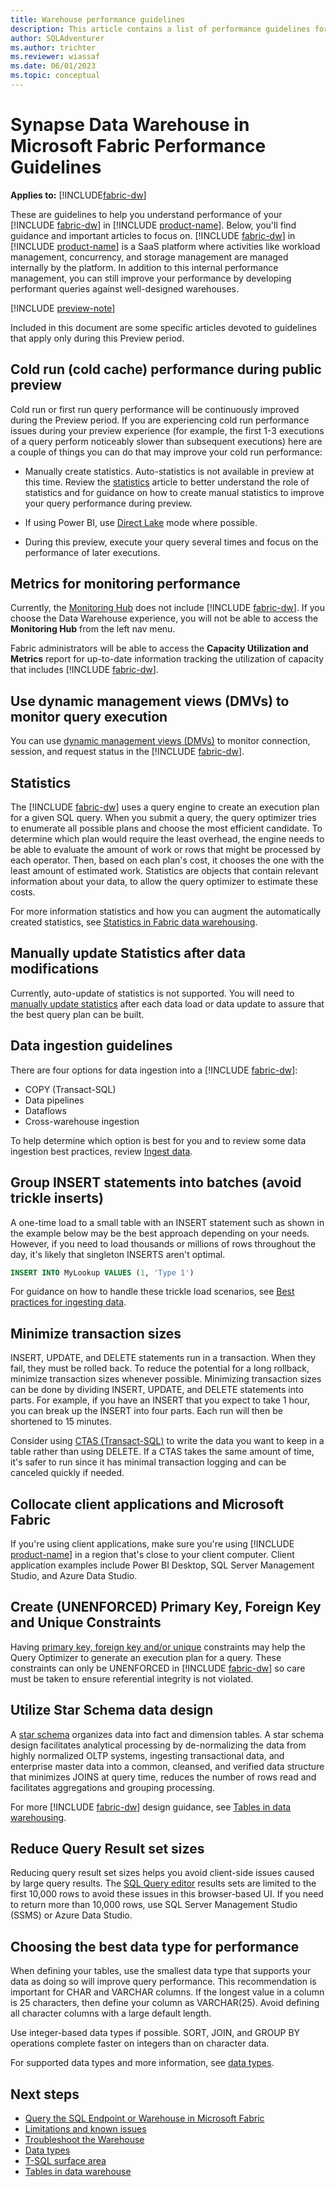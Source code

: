 ```yaml
---
title: Warehouse performance guidelines
description: This article contains a list of performance guidelines for warehouse.
author: SQLAdventurer
ms.author: trichter
ms.reviewer: wiassaf
ms.date: 06/01/2023
ms.topic: conceptual
---
```

# Synapse Data Warehouse in Microsoft Fabric Performance Guidelines

**Applies to:** [!INCLUDE[fabric-dw](includes/applies-to-version/fabric-dw.md)]

These are guidelines to help you understand performance of your [!INCLUDE [fabric-dw](includes/fabric-dw.md)] in [!INCLUDE [product-name](../includes/product-name.md)]. Below, you'll find guidance and important articles to focus on. [!INCLUDE [fabric-dw](includes/fabric-dw.md)] in [!INCLUDE [product-name](../includes/product-name.md)] is a SaaS platform where activities like workload management, concurrency, and storage management are managed internally by the platform. In addition to this internal performance management, you can still improve your performance by developing performant queries against well-designed warehouses.

[!INCLUDE [preview-note](../includes/preview-note.md)]

Included in this document are some specific articles devoted to guidelines that apply only during this Preview period.

## Cold run (cold cache) performance during public preview

Cold run or first run query performance will be continuously improved during the Preview period. If you are experiencing cold run performance issues during your preview experience (for example, the first 1-3 executions of a query perform noticeably slower than subsequent executions) here are a couple of things you can do that may improve your cold run performance:

- Manually create statistics. Auto-statistics is not available in preview at this time. Review the [statistics](statistics.md) article to better understand the role of statistics and for guidance on how to create manual statistics to improve your query performance during preview.

- If using Power BI, use [Direct Lake](../data-engineering/lakehouse-pbi-reporting.md) mode where possible.

- During this preview, execute your query several times and focus on the performance of later executions.

## Metrics for monitoring performance

Currently, the [Monitoring Hub](../admin/monitoring-hub.md) does not include [!INCLUDE [fabric-dw](includes/fabric-dw.md)]. If you choose the Data Warehouse experience, you will not be able to access the **Monitoring Hub** from the left nav menu.

Fabric administrators will be able to access the **Capacity Utilization and Metrics** report for up-to-date information tracking the utilization of capacity that includes [!INCLUDE [fabric-dw](includes/fabric-dw.md)].

## Use dynamic management views (DMVs) to monitor query execution

You can use [dynamic management views (DMVs)](monitor-using-dmv.md) to monitor connection, session, and request status in the [!INCLUDE [fabric-dw](includes/fabric-dw.md)].

## Statistics

The [!INCLUDE [fabric-dw](includes/fabric-dw.md)] uses a query engine to create an execution plan for a given SQL query. When you submit a query, the query optimizer tries to enumerate all possible plans and choose the most efficient candidate. To determine which plan would require the least overhead, the engine needs to be able to evaluate the amount of work or rows that might be processed by each operator. Then, based on each plan's cost, it chooses the one with the least amount of estimated work. Statistics are objects that contain relevant information about your data, to allow the query optimizer to estimate these costs.

For more information statistics and how you can augment the automatically created statistics, see [Statistics in Fabric data warehousing](statistics.md).

## Manually update Statistics after data modifications

Currently, auto-update of statistics is not supported. You will need to [manually update statistics](statistics.md#manual-statistics-for-all-tables) after each data load or data update to assure that the best query plan can be built.

## Data ingestion guidelines

There are four options for data ingestion into a [!INCLUDE [fabric-dw](includes/fabric-dw.md)]:

- COPY (Transact-SQL)
- Data pipelines
- Dataflows
- Cross-warehouse ingestion

To help determine which option is best for you and to review some data ingestion best practices, review [Ingest data](ingest-data.md#data-ingestion-options).

## Group INSERT statements into batches (avoid trickle inserts)

A one-time load to a small table with an INSERT statement such as shown in the example below may be the best approach depending on your needs. However, if you need to load thousands or millions of rows throughout the day, it's likely that singleton INSERTS aren't optimal.

```sql
INSERT INTO MyLookup VALUES (1, 'Type 1') 
```

For guidance on how to handle these trickle load scenarios, see [Best practices for ingesting data](ingest-data.md#best-practices).

## Minimize transaction sizes

INSERT, UPDATE, and DELETE statements run in a transaction. When they fail, they must be rolled back. To reduce the potential for a long rollback, minimize transaction sizes whenever possible. Minimizing transaction sizes can be done by dividing INSERT, UPDATE, and DELETE statements into parts. For example, if you have an INSERT that you expect to take 1 hour, you can break up the INSERT into four parts. Each run will then be shortened to 15 minutes.

Consider using [CTAS (Transact-SQL)](/sql/t-sql/statements/create-table-as-select-azure-sql-data-warehouse?view=fabric&preserve-view=true) to write the data you want to keep in a table rather than using DELETE. If a CTAS takes the same amount of time, it's safer to run since it has minimal transaction logging and can be canceled quickly if needed.

## Collocate client applications and Microsoft Fabric

If you're using client applications, make sure you're using [!INCLUDE [product-name](../includes/product-name.md)] in a region that's close to your client computer. Client application examples include Power BI Desktop, SQL Server Management Studio, and Azure Data Studio.

## Create (UNENFORCED) Primary Key, Foreign Key and Unique Constraints

Having [primary key, foreign key and/or unique](table-constraints.md) constraints may help the Query Optimizer to generate an execution plan for a query. These constraints can only be UNENFORCED in [!INCLUDE [fabric-dw](includes/fabric-dw.md)] so care must be taken to ensure referential integrity is not violated.

## Utilize Star Schema data design

A [star schema](/power-bi/guidance/star-schema) organizes data into fact and dimension tables. A star schema design facilitates analytical processing by de-normalizing the data from highly normalized OLTP systems, ingesting transactional data, and enterprise master data into a common, cleansed, and verified data structure that minimizes JOINS at query time, reduces the number of rows read and facilitates aggregations and grouping processing.

For more [!INCLUDE [fabric-dw](includes/fabric-dw.md)] design guidance, see [Tables in data warehousing](tables.md).

## Reduce Query Result set sizes

Reducing query result set sizes helps you avoid client-side issues caused by large query results. The [SQL Query editor](sql-query-editor.md) results sets are limited to the first 10,000 rows to avoid these issues in this browser-based UI. If you need to return more than 10,000 rows, use SQL Server Management Studio (SSMS) or Azure Data Studio.

## Choosing the best data type for performance

When defining your tables, use the smallest data type that supports your data as doing so will improve query performance. This recommendation is important for CHAR and VARCHAR columns. If the longest value in a column is 25 characters, then define your column as VARCHAR(25). Avoid defining all character columns with a large default length.

Use integer-based data types if possible. SORT, JOIN, and GROUP BY operations complete faster on integers than on character data.

For supported data types and more information, see [data types](data-types.md#autogenerated-data-types-in-the-sql-endpoint).

## Next steps

- [Query the SQL Endpoint or Warehouse in Microsoft Fabric](query-warehouse.md)
- [Limitations and known issues](limitations.md)
- [Troubleshoot the Warehouse](troubleshoot-synapse-data-warehouse.md)
- [Data types](data-types.md)
- [T-SQL surface area](tsql-surface-area.md)
- [Tables in data warehouse](tables.md)